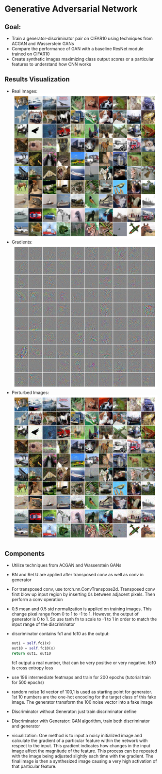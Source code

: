 # Generative Adversarial Network

## Goal: 
* Train a generator-discriminator pair on CIFAR10 using techniques from ACGAN and Wasserstein GANs
* Compare the performance of GAN with a baseline ResNet module trained on CIFAR10
* Create synthetic images maximizing class output scores or a particular features to understand how CNN works

## Results Visualization
* Real Images:
![](./visualization/real_images.png)
* Gradients:
![](./visualization/gradient_image.png)
* Perturbed Images:
![](./visualization/jittered_images.png)

## Components
* Utilize techniques from ACGAN and Wasserstein GANs

* BN and ReLU are applied after transposed conv as well as conv in generator

* For transposed conv, use torch.nn.ConvTranspose2d. Transposed conv first blow up input region by inserting 0s 
between adjacent pixels. Then perform a conv operation

* 0.5 mean and 0.5 std normalization is applied on training images. This change pixel range from 0 to 1 to -1 to 1. 
However, the output of generator is 0 to 1. So use tanh fn to scale to -1 to 1 in order to match the input 
range of the discriminator

* discriminator contains fc1 and fc10 as the output:
  ```python
  out1 = self.fc1(x)
  out10 = self.fc10(x)
  return out1, out10
  ```
    fc1 output a real number, that can be very positive or very negative. fc10 is cross entropy loss
* use 196 intermediate featmaps and train for 200 epochs (tutorial train for 500 epochs)

* random noise 1d vector of 100,1 is used as starting point for generator. 1st 10 numbers are the one-hot 
encoding for the target class of this fake image. The generator transform the 100 noise vector into a fake image

* Discriminator without Generator: just train discriminator define

* Discriminator with Generator: GAN algorithm, train both discriminator and generator

* visualization: One method is to input a noisy initialized image and calculate the gradient of a particular feature 
within the network with respect to the input. This gradient indicates how changes in the input image affect the 
magnitude of the feature. This process can be repeated with the image being adjusted slightly each time with the 
gradient. The final image is then a synthesized image causing a very high activation of that particular feature.

